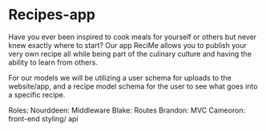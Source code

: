 # Recipes-app

Have you ever been inspired to cook meals for yourself or others but never knew exactly where to start? Our app ReciMe allows you to publish your very own recipe all while being part of the culinary culture and having the ability to learn from others.

For our models we will be utilizing a user schema for uploads to the website/app, and a recipe model schema for the user to see what goes into a specific recipe.

Roles:
Nourddeen: Middleware
Blake: Routes
Brandon: MVC 
Cameoron: front-end styling/ api 
